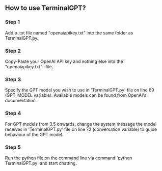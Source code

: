 ## How to use TerminalGPT?
### Step 1
Add a .txt file named "openaiapikey.txt" into the same folder as TerminalGPT.py.
### Step 2
Copy-Paste your OpenAI API key and nothing else into the "openaiapikey.txt" -file.
### Step 3
Specify the GPT model you wish to use in 'TerminalGPT.py' file on line 69 (GPT_MODEL variable). Available models can be found from OpenAI's documentation.
### Step 4
For GPT models from 3.5 onwards, change the system message the model receives in 'TerminalGPT.py' file on line 72 (conversation variable) to guide behaviour of the GPT model.
### Step 5
Run the python file on the command line via command 'python TerminalGPT.py' and start chatting. 
